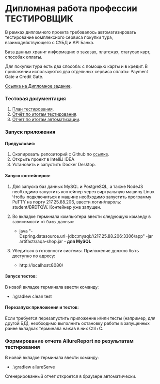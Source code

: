 # Дипломная работа профессии ТЕСТИРОВЩИК

В рамках дипломного проекта требовалось автоматизировать тестирование комплексного сервиса покупки тура, взаимодействующего с СУБД и API Банка.

База данных хранит информацию о заказах, платежах, статусах карт, способах оплаты.

Для покупки тура есть два способа: с помощью карты и в кредит. В приложении используются два отдельных сервиса оплаты: Payment Gate и Credit Gate.

[Ссылка на Дипломное задание](https://github.com/netology-code/qa-diploma).

### Тестовая документация

1. [План тестирования](https://github.com/okorskova/QA-DIPLOMA/blob/main/documents/Plan.md).
2. [Отчёт по итогам тестирования](https://github.com/okorskova/QA-DIPLOMA/blob/main/documents/Report.md).
3. [Отчет по итогам автоматизации](https://github.com/okorskova/QA-DIPLOMA/blob/main/documents/SummaryReport.md).

### Запуск приложения

#### Предусловия:
1. Скопировать репозиторий с Github по [ссылке](https://github.com/okorskova/QA-DIPLOMA).
2. Открыть проект в IntelliJ IDEA.
3. Установить и запустить Docker Desktop.

#### Запуск контейнеров:
1. Для запуска баз данных MySQL и PostgreSQL, а также NodeJS необходимо запустить контейнер через виртуальную машину Linux. Чтобы подключиться к машине необходимо запустить программу PuTTY на порту 217.25.88.206, ввести логин/пароль: student/BRDTQW. Контейнер уже запущен.

2. Во вкладке терминала компьютера ввести следующую команду в зависимости от базы данных:

   * java "-Dspring.datasource.url=jdbc:mysql://217.25.88.206:3306/app" -jar artifacts/aqa-shop.jar - **для MySQL**

   

3. Убедиться в готовности системы. Приложение должно быть доступно по адресу:
   * http://localhost:8080/

#### Запуск тестов:
В новой вкладке терминала ввести команду: 

* .\gradlew clean test

#### Перезапуск приложения и тестов:
Если требуется перезапустить приложение и/или тесты (например, для другой БД), необходимо выполнить остановку работы в запущенных ранее вкладках терминала нажав в них Ctrl+С.

### Формирование отчета AllureReport по результатам тестирования
В новой вкладке терминала ввести команду:

* .\gradlew allureServe 

Сгенерированный отчет откроется в браузере автоматически.
